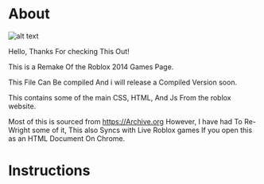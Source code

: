 # About

![alt text](https://static.wikia.nocookie.net/logopedia/images/d/da/ROBLOX-Circle-Logo.png/revision/latest?cb=20141109070109)

Hello, Thanks For checking This Out!

This is a Remake Of the Roblox 2014 Games Page.

This File Can Be compiled And i will release a Compiled Version soon.

This contains some of the main CSS, HTML, And Js From the roblox website.

Most of this is sourced from https://Archive.org
However, I have had To Re-Wright some of it, This also Syncs with Live Roblox games If you open this as an HTML Document On Chrome.


# Instructions
